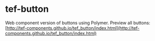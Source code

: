 # tef-button

Web component version of buttons using Polymer.
Preview all buttons: [http://tef-components.github.io/tef_button/index.html](http://tef-components.github.io/tef_button/index.html)
